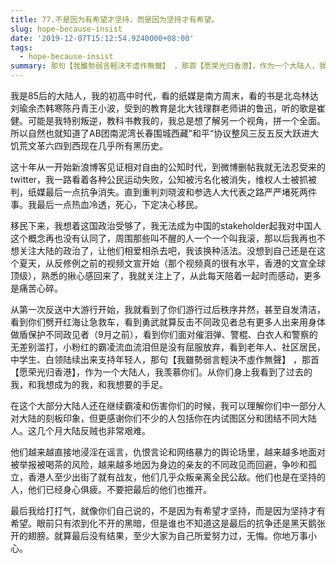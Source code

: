 ```yaml
---
title: 77.不是因为有希望才坚持，而是因为坚持才有希望。
slug: hope-because-insist
date: '2019-12-07T15:12:54.9240000+08:00'
tags:
  - hope-because-insist
summary: 那句【我雖勢弱言輕決不虛作無聲】 ，那首【愿荣光归香港】，作为一个大陆人，我羡慕你们。
---
```

我是85后的大陆人，我的初高中时代，看的纸媒是南方周末，看的书是北岛林达刘瑜余杰韩寒陈丹青王小波，受到的教育是北大钱理群老师讲的鲁迅，听的歌是崔健。可能是我特别叛逆，教科书教我的，我总是想了解另一个视角，拼一个全面。所以自然也就知道了AB团南泥湾长春围城西藏”和平“协议整风三反五反大跃进大饥荒文革六四到西现在几乎所有黑历史。



这十年从一开始新浪博客见证相对自由的公知时代，到微博删帖我就无法忍受来的twitter，我一路看着各种公民运动失败，公知被污名化被消失，维权人士被抓被判，纸媒最后一点抗争消失。直到重判刘晓波和参选人大代表之路严严堵死两件事。我最后一点热血冷透，死心，下定决心移民。



移民下来，我想着这国政治受够了，我无法成为中国的stakeholder起我对中国人这个概念再也没有认同了，周围那些叫不醒的人一个一个叫我滚，那以后我再也不想关注大陆的政治了，让他们相爱相杀去吧，我该换种活法。没想到自己还是在这个夏天，从反修例之前的视频文宣开始（那个视频真的很有水平，香港的文宣全球顶级），熟悉的揪心感回来了，我就关注上了，从此每天陪着一起时而感动，更多是痛苦心碎。



从第一次反送中大游行开始，我就看到了你们游行过后秩序井然，甚至自发清洁，看到你们劈开红海让急救车，看到勇武就算反击不同政见者总有更多人出来用身体做盾保护不同政见者（9月之前），看到你们面对催泪弹、警棍、白衣人和警察的无差别滥打，小粉红的霸凌流血流泪但是没有屈服放弃，看到老年人、社区居民，中学生、白领陆续出来支持年轻人，那句【我雖勢弱言輕決不虛作無聲】 ，那首【愿荣光归香港】，作为一个大陆人，我羡慕你们。从你们身上我看到了过去的我，和我想成为的我，和我想要的手足。



在这个大部分大陆人还在继续霸凌和伤害你们的时候，我可以理解你们中一部分人对大陆的刻板印象，但更感谢你们不少的人包括你在内试图区分和团结不同大陆人。这几个月大陆反贼也非常艰难。



他们越来越直接地浸淫在谣言，仇恨言论和网络暴力的舆论场里，越来越多地面对被举报被喝茶的风险，越来越多地因为身边的亲友的不同政见而回避，争吵和孤立，香港人至少出街了就有战友，他们几乎众叛亲离全民公敌。他们也是在坚持的人，他们已经身心俱疲。不要把最后的他们也推开。



最后我给打打气，就像你们自己说的，不是因为有希望才坚持，而是因为坚持才有希望。眼前只有浓到化不开的黑暗，但是谁也不知道这是最后的抗争还是黑天鹅张开的翅膀。就算最后没有结果，至少大家为自己所爱努力过，无悔。你地万事小心。
